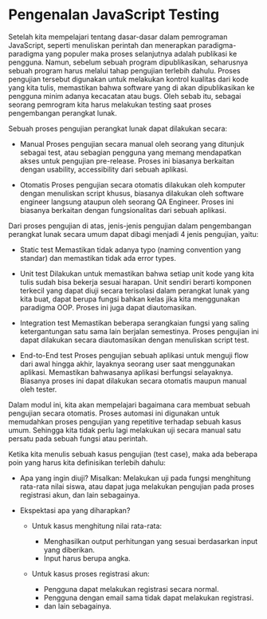 # Pengenalan JavaScript Testing

Setelah kita mempelajari tentang dasar-dasar dalam pemrograman JavaScript, seperti menuliskan perintah dan menerapkan
paradigma-paradigma yang populer maka proses selanjutnya adalah publikasi ke pengguna. Namun, sebelum sebuah program
dipublikasikan, seharusnya sebuah program harus melalui tahap pengujian terlebih dahulu. Proses pengujian tersebut
digunakan untuk melakukan kontrol kualitas dari kode yang kita tulis, memastikan bahwa software yang di akan
dipublikasikan ke pengguna minim adanya kecacatan atau bugs. Oleh sebab itu, sebagai seorang pemrogram kita harus
melakukan testing saat proses pengembangan perangkat lunak.

Sebuah proses pengujian perangkat lunak dapat dilakukan secara:

- Manual
Proses pengujian secara manual oleh seorang yang ditunjuk sebagai test, atau sebagian pengguna yang memang mendapatkan
akses untuk pengujian pre-release. Proses ini biasanya berkaitan dengan usability, accessibility dari sebuah aplikasi.

- Otomatis
Proses pengujian secara otomatis dilakukan oleh komputer dengan menuliskan script khusus, biasanya dilakukan oleh
software engineer langsung ataupun oleh seorang QA Engineer. Proses ini biasanya berkaitan dengan fungsionalitas dari
sebuah aplikasi.



Dari proses pengujian di atas, jenis-jenis pengujian dalam pengembangan perangkat lunak secara umum dapat dibagi menjadi
4 jenis pengujian, yaitu:

- Static test
Memastikan tidak adanya typo (naming convention yang standar) dan memastikan tidak ada error types.

- Unit test
Dilakukan untuk memastikan bahwa setiap unit kode yang kita tulis sudah bisa bekerja sesuai harapan. Unit sendiri berarti
komponen terkecil yang dapat diuji secara terisolasi dalam perangkat lunak yang kita buat, dapat berupa fungsi bahkan
kelas jika kita menggunakan paradigma OOP. Proses ini juga dapat diautomasikan.

- Integration test
Memastikan beberapa serangkaian fungsi yang saling ketergantungan satu sama lain berjalan semestinya. Proses pengujian
ini dapat dilakukan secara diautomasikan dengan menuliskan script test.

- End-to-End test
Proses pengujian sebuah aplikasi untuk menguji flow dari awal hingga akhir, layaknya seorang user saat menggunakan
aplikasi. Memastikan bahwasanya aplikasi berfungsi selayaknya. Biasanya proses ini dapat dilakukan secara otomatis maupun
manual oleh tester.

Dalam modul ini, kita akan mempelajari bagaimana cara membuat sebuah pengujian secara otomatis. Proses automasi ini
digunakan untuk memudahkan proses pengujian yang repetitive terhadap sebuah kasus umum. Sehingga kita tidak perlu lagi
melakukan uji secara manual satu persatu pada sebuah fungsi atau perintah.

Ketika kita menulis sebuah kasus pengujian (test case), maka ada beberapa poin yang harus kita definisikan terlebih
dahulu:

- Apa yang ingin diuji?
Misalkan: Melakukan uji pada fungsi menghitung rata-rata nilai siswa, atau dapat juga melakukan pengujian pada proses
registrasi akun, dan lain sebagainya.

- Ekspektasi apa yang diharapkan?
	- Untuk kasus menghitung nilai rata-rata:
		- Menghasilkan output perhitungan yang sesuai berdasarkan input yang diberikan.
		- Input harus berupa angka.

	- Untuk kasus proses registrasi akun:
		- Pengguna dapat melakukan registrasi secara normal.
		- Pengguna dengan email sama tidak dapat melakukan registrasi. 
		- dan lain sebagainya.  




